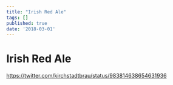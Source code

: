 ```yaml
---
title: "Irish Red Ale"
tags: []
published: true
date: '2018-03-01'
---
```


# Irish Red Ale

https://twitter.com/kirchstadtbrau/status/983814638654631936
